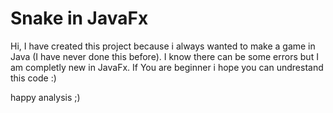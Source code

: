 # Snake in JavaFx

Hi,
I have created this project because i always wanted to make a game in Java (I have never done this before).
I know there can be some errors but I am completly new in JavaFx. If You are beginner i hope you
can undrestand this code :)

happy analysis ;)
